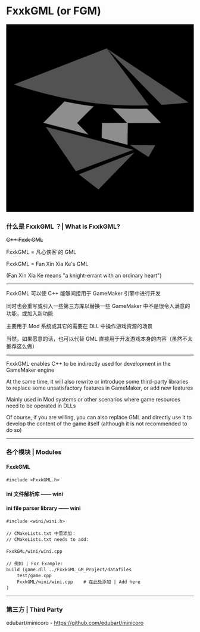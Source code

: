 # FxxkGML (or FGM)

![FxxkGML](./FxxkGML_icon.png)

### 什么是 FxxkGML ？| What is FxxkGML?

~~C++ Fxxk GML~~

FxxkGML = 凡心侠客 的 GML

FxxkGML = Fan Xin Xia Ke's GML

(Fan Xin Xia Ke means "a knight-errant with an ordinary heart")

---

FxxkGML 可以使 C++ 能够间接用于 GameMaker 引擎中进行开发

同时也会重写或引入一些第三方库以替换一些 GameMaker 中不是很令人满意的功能，或加入新功能

主要用于 Mod 系统或其它的需要在 DLL 中操作游戏资源的场景

当然，如果愿意的话，也可以代替 GML 直接用于开发游戏本身的内容（虽然不太推荐这么做）

---

FxxkGML enables C++ to be indirectly used for development in the GameMaker engine

At the same time, it will also rewrite or introduce some third-party libraries to replace some unsatisfactory features in GameMaker, or add new features

Mainly used in Mod systems or other scenarios where game resources need to be operated in DLLs

Of course, if you are willing, you can also replace GML and directly use it to develop the content of the game itself (although it is not recommended to do so)

---

### 各个模块 | Modules

#### FxxkGML

	#include <FxxkGML.h>

#### ini 文件解析库 —— wini

#### ini file parser library —— wini

	#include <wini/wini.h>

	// CMakeLists.txt 中需添加：
	// CMakeLists.txt needs to add:
	
	FxxkGML/wini/wini.cpp
	
	// 例如 | For Example:
	build (game.dll ../FxxkGML_GM_Project/datafiles
		test/game.cpp
		FxxkGML/wini/wini.cpp    # 在此处添加 | Add here
	)

---

### 第三方 | Third Party

edubart/minicoro - https://github.com/edubart/minicoro
